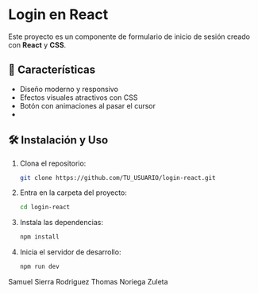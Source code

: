 # Login en React

Este proyecto es un componente de formulario de inicio de sesión creado con **React** y **CSS**.       

## 🚀 Características
- Diseño moderno y responsivo
- Efectos visuales atractivos con CSS
- Botón con animaciones al pasar el cursor
- 
## 🛠 Instalación y Uso
1. Clona el repositorio:
   ```sh
   git clone https://github.com/TU_USUARIO/login-react.git
   ```
2. Entra en la carpeta del proyecto:
   ```sh
   cd login-react
   ```
3. Instala las dependencias:
   ```sh
   npm install
   ```
4. Inicia el servidor de desarrollo:
   ```sh
   npm run dev
   ```
Samuel Sierra Rodriguez
Thomas Noriega Zuleta


